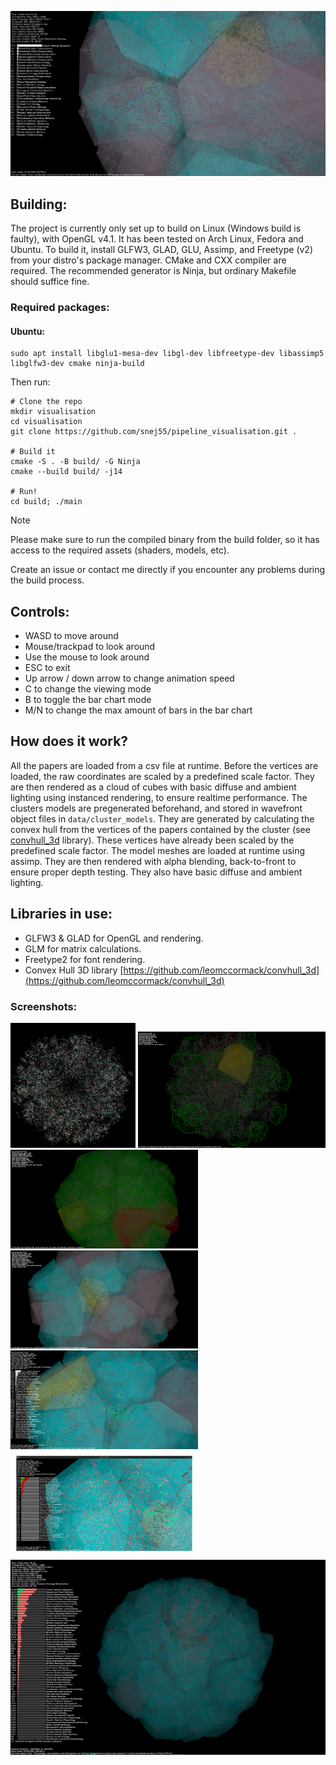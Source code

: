 ![screenshot](https://github.com/snej55/pipeline_visualisation/blob/main/screenshots/screenshot_1.png)

## Building:

The project is currently only set up to build on Linux (Windows build is faulty), with OpenGL v4.1. It has been tested on Arch Linux, Fedora and Ubuntu. To build it, install GLFW3, GLAD, GLU, Assimp, and Freetype (v2) from your distro's package manager. CMake and CXX compiler are required. The recommended generator is Ninja, but ordinary Makefile should suffice fine.

### Required packages:
#### Ubuntu:
```
sudo apt install libglu1-mesa-dev libgl-dev libfreetype-dev libassimp5 libglfw3-dev cmake ninja-build
```

Then run:
```
# Clone the repo
mkdir visualisation
cd visualisation
git clone https://github.com/snej55/pipeline_visualisation.git .

# Build it
cmake -S . -B build/ -G Ninja
cmake --build build/ -j14

# Run!
cd build; ./main
```

>[!NOTE]
>Please make sure to run the compiled binary from the build folder, so it has access to the required assets (shaders, models, etc).

Create an issue or contact me directly if you encounter any problems during the build process.

## Controls:

- WASD to move around
- Mouse/trackpad to look around
- Use the mouse to look around
- ESC to exit
- Up arrow / down arrow to change animation speed
- C to change the viewing mode
- B to toggle the bar chart mode
- M/N to change the max amount of bars in the bar chart

## How does it work?

All the papers are loaded from a csv file at runtime. Before the vertices are loaded, the raw coordinates are scaled by a predefined scale factor. They are then rendered as a cloud of cubes with basic diffuse and ambient lighting using instanced rendering, to ensure realtime performance. The clusters models are pregenerated beforehand, and stored in wavefront object files in `data/cluster_models`. They are generated by calculating the convex hull from the vertices of the papers contained by the cluster (see [convhull_3d](https://github.com/leomccormack/convhull_3d) library). These vertices have already been scaled by the predefined scale factor. The model meshes are loaded at runtime using assimp. They are then rendered with alpha blending, back-to-front to ensure proper depth testing. They also have basic diffuse and ambient lighting.

## Libraries in use:

- GLFW3 & GLAD for OpenGL and rendering.
- GLM for matrix calculations.
- Freetype2 for font rendering.
- Convex Hull 3D library [https://github.com/leomccormack/convhull_3d](https://github.com/leomccormack/convhull_3d)

### Screenshots:

<p float="left">
  <img src="https://github.com/snej55/pipeline_visualisation/blob/main/screenshots/Screenshot_20250516_165311.png" width="200">
  <img src="https://github.com/snej55/pipeline_visualisation/blob/main/screenshots/Screenshot_20250521_160203.png" width="300">
  <img src="https://github.com/snej55/pipeline_visualisation/blob/main/screenshots/Screenshot_20250521_170309.png" width="300">
  <img src="https://github.com/snej55/pipeline_visualisation/blob/main/screenshots/Screenshot_20250521_171522.png" width="300">
  <img src="https://github.com/snej55/pipeline_visualisation/blob/main/screenshots/Screenshot_20250522_151029.png" width="300">
  <img src="https://github.com/snej55/pipeline_visualisation/blob/main/screenshots/Screenshot_20250522_154708.png" width="300">
  <img src="https://github.com/snej55/pipeline_visualisation/blob/main/screenshots/Screenshot_20250522_160759.png">
</p>
